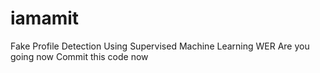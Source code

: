 # iamamit
Fake Profile Detection Using Supervised Machine Learning 
WER
Are you going now
 Commit this code now
